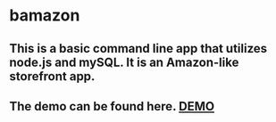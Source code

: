# bamazon

## This is a basic command line app that utilizes node.js and mySQL.  It is an Amazon-like storefront app.

## The demo can be found here. [DEMO](https://youtu.be/N2ae8RtHWbE)

